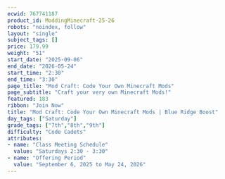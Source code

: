 ```yaml
---
ecwid: 767741187
product_id: ModdingMinecraft-25-26
robots: "noindex, follow"
layout: "single"
subject_tags: []
price: 179.99
weight: "51"
start_date: "2025-09-06"
end_date: "2026-05-24"
start_time: "2:30"
end_time: "3:30"
page_title: "Mod Craft: Code Your Own Minecraft Mods"
page_subtitle: "Craft your very own Minecraft Mods!"
featured: 183
ribbon: "Join Now"
title: "Mod Craft: Code Your Own Minecraft Mods | Blue Ridge Boost"
day_tags: ["Saturday"]
grade_tags: ["7th","8th","9th"]
difficulty: "Code Cadets"
attributes:
- name: "Class Meeting Schedule"
  value: "Saturdays 2:30 - 3:30"
- name: "Offering Period"
  value: "September 6, 2025 to May 24, 2026"
---
```

